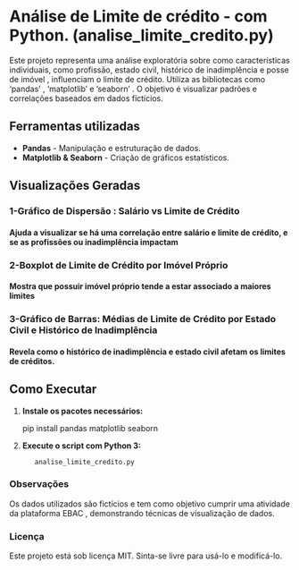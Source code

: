 
# **Análise de Limite de crédito - com Python.**  (**analise_limite_credito.py**)
Este projeto representa uma análise exploratória sobre como características individuais,  como profissão, estado civil, histórico de inadimplência e posse de imóvel , influenciam o limite de crédito. Utiliza as bibliotecas como ‘pandas’ , ‘matplotlib’  e ’seaborn’ . O objetivo é visualizar padrões e correlações baseados em dados fictícios. 

## **Ferramentas utilizadas**

- **Pandas** - Manipulação e estruturação de dados.  
- **Matplotlib & Seaborn** - Criação de gráficos estatísticos.

## **Visualizações Geradas**
### **1-Gráfico de Dispersão** : **Salário vs Limite de Crédito**  
#### **Ajuda a visualizar se há uma correlação entre salário e limite de crédito, e se as profissões ou inadimplência impactam**

### **2-**Boxplot** de Limite de Crédito por Imóvel Próprio**  
#### **Mostra que possuir imóvel próprio tende a estar associado a maiores limites**

### 3-**Gráfico de Barras**: Médias de Limite de Crédito por Estado Civil e Histórico de Inadimplência  
#### Revela como o histórico de inadimplência e estado civil afetam os limites de  créditos.

## **Como Executar**

1. **Instale os pacotes necessários:**   
  
   pip install pandas matplotlib seaborn


2. **Execute o script com Python 3:**
 
          analise_limite_credito.py  


### **Observações**  
Os dados utilizados são fictícios e tem como objetivo cumprir uma atividade da plataforma EBAC , demonstrando técnicas de visualização de dados.

### **Licença**  
Este projeto está sob licença MIT. Sinta-se livre para usá-lo  e modificá-lo. 
